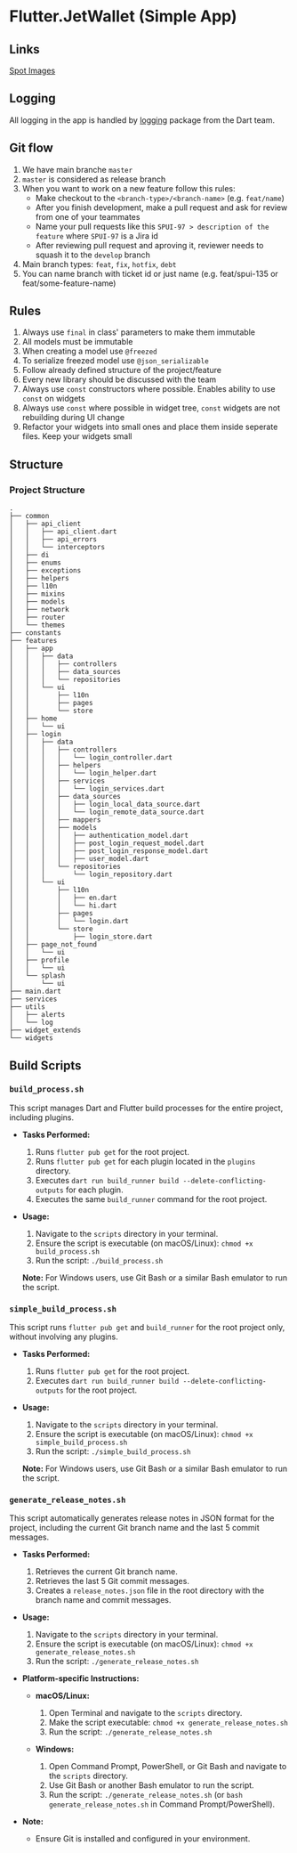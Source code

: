 # Flutter.JetWallet (Simple App)

## Links
[Spot Images](https://github.com/MyJetWallet/spotimages)

## Logging

All logging in the app is handled by [logging](https://pub.dev/packages/logging) package from the Dart team.


## Git flow

1. We have main branche `master`
2. `master` is considered as release branch
3. When you want to work on a new feature follow this rules:
   * Make checkout to the `<branch-type>/<branch-name>` (e.g. `feat/name`)
   * After you finish development, make a pull request and ask for review from one of your teammates
   * Name your pull requests like this `SPUI-97 > description of the feature` where `SPUI-97` is a Jira id
   * After reviewing pull request and aproving it, reviewer needs to squash it to the `develop` branch
4. Main branch types: `feat`, `fix`, `hotfix`, `debt`
5. You can name branch with ticket id or just name (e.g. feat/spui-135 or feat/some-feature-name)

## Rules

1. Always use `final` in class' parameters to make them immutable
2. All models must be immutable
3. When creating a model use `@freezed`
4. To serialize freezed model use `@json_serializable`
5. Follow already defined structure of the project/feature
6. Every new library should be discussed with the team
7. Always use `const` constructors where possible. Enables ability to use `const` on widgets
8. Always use `const` where possible in widget tree, `const` widgets are not rebuilding during UI change
9. Refactor your widgets into small ones and place them inside seperate files. Keep your widgets small

## Structure

### Project Structure

```
.
├── common
│   ├── api_client
│   │   ├── api_client.dart
│   │   ├── api_errors
│   │   └── interceptors
│   ├── di
│   ├── enums
│   ├── exceptions
│   ├── helpers
│   ├── l10n
│   ├── mixins
│   ├── models
│   ├── network
│   ├── router
│   └── themes
├── constants
├── features
│   ├── app
│   │   ├── data
│   │   │   ├── controllers
│   │   │   ├── data_sources
│   │   │   └── repositories
│   │   └── ui
│   │       ├── l10n
│   │       ├── pages
│   │       └── store
│   ├── home
│   │   └── ui
│   ├── login
│   │   ├── data
│   │   │   ├── controllers
│   │   │   │   └── login_controller.dart
│   │   │   ├── helpers
│   │   │   │   └── login_helper.dart
│   │   │   ├── services
│   │   │   │   └── login_services.dart
│   │   │   ├── data_sources
│   │   │   │   ├── login_local_data_source.dart
│   │   │   │   └── login_remote_data_source.dart
│   │   │   ├── mappers
│   │   │   ├── models
│   │   │   │   ├── authentication_model.dart
│   │   │   │   ├── post_login_request_model.dart
│   │   │   │   ├── post_login_response_model.dart
│   │   │   │   ├── user_model.dart
│   │   │   └── repositories
│   │   │       └── login_repository.dart
│   │   └── ui
│   │       ├── l10n
│   │       │   ├── en.dart
│   │       │   └── hi.dart
│   │       ├── pages
│   │       │   └── login.dart
│   │       └── store
│   │           ├── login_store.dart
│   ├── page_not_found
│   │   └── ui
│   ├── profile
│   │   └── ui
│   └── splash
│       └── ui
├── main.dart
├── services
├── utils
│   ├── alerts
│   └── log
├── widget_extends
└── widgets
```

## Build Scripts

### `build_process.sh`

This script manages Dart and Flutter build processes for the entire project, including plugins.

- **Tasks Performed:**
   1. Runs `flutter pub get` for the root project.
   2. Runs `flutter pub get` for each plugin located in the `plugins` directory.
   3. Executes `dart run build_runner build --delete-conflicting-outputs` for each plugin.
   4. Executes the same `build_runner` command for the root project.

- **Usage:**
   1. Navigate to the `scripts` directory in your terminal.
   2. Ensure the script is executable (on macOS/Linux): `chmod +x build_process.sh`
   3. Run the script: `./build_process.sh`

  **Note:** For Windows users, use Git Bash or a similar Bash emulator to run the script.

### `simple_build_process.sh`

This script runs `flutter pub get` and `build_runner` for the root project only, without involving any plugins.

- **Tasks Performed:**
   1. Runs `flutter pub get` for the root project.
   2. Executes `dart run build_runner build --delete-conflicting-outputs` for the root project.

- **Usage:**
   1. Navigate to the `scripts` directory in your terminal.
   2. Ensure the script is executable (on macOS/Linux): `chmod +x simple_build_process.sh`
   3. Run the script: `./simple_build_process.sh`

  **Note:** For Windows users, use Git Bash or a similar Bash emulator to run the script.

### `generate_release_notes.sh`

This script automatically generates release notes in JSON format for the project, including the current Git branch name and the last 5 commit messages.

- **Tasks Performed:**
    1. Retrieves the current Git branch name.
    2. Retrieves the last 5 Git commit messages.
    3. Creates a `release_notes.json` file in the root directory with the branch name and commit messages.

- **Usage:**
    1. Navigate to the `scripts` directory in your terminal.
    2. Ensure the script is executable (on macOS/Linux): `chmod +x generate_release_notes.sh`
    3. Run the script: `./generate_release_notes.sh`

- **Platform-specific Instructions:**
    - **macOS/Linux:**
        1. Open Terminal and navigate to the `scripts` directory.
        2. Make the script executable: `chmod +x generate_release_notes.sh`
        3. Run the script: `./generate_release_notes.sh`

    - **Windows:**
        1. Open Command Prompt, PowerShell, or Git Bash and navigate to the `scripts` directory.
        2. Use Git Bash or another Bash emulator to run the script.
        3. Run the script: `./generate_release_notes.sh` (or `bash generate_release_notes.sh` in Command Prompt/PowerShell).

- **Note:**
    - Ensure Git is installed and configured in your environment.